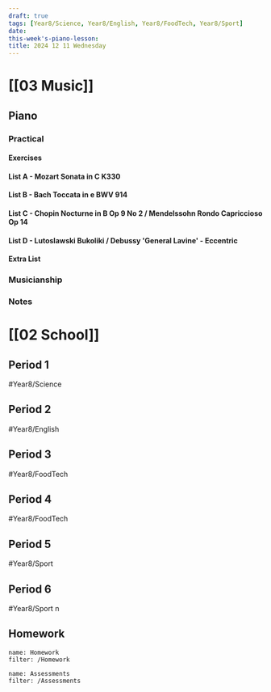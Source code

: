 ```yaml
---
draft: true
tags: [Year8/Science, Year8/English, Year8/FoodTech, Year8/Sport]
date: 
this-week's-piano-lesson:
title: 2024 12 11 Wednesday
---
```

# [[03 Music]]

## Piano

### Practical

#### Exercises

#### List A - Mozart Sonata in C K330

#### List B - Bach Toccata in e BWV 914

#### List C - Chopin Nocturne in B Op 9 No 2 / Mendelssohn Rondo Capriccioso Op 14

#### List D - Lutoslawski Bukoliki / Debussy 'General Lavine' - Eccentric

#### Extra List

### Musicianship

### Notes

# [[02 School]]

## Period 1

#Year8/Science

## Period 2

#Year8/English

## Period 3

#Year8/FoodTech

## Period 4

#Year8/FoodTech

## Period 5

#Year8/Sport

## Period 6

#Year8/Sport n

## Homework

```todoist
name: Homework
filter: /Homework
```

```todoist
name: Assessments
filter: /Assessments
```
